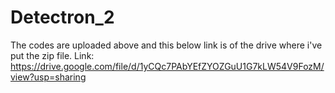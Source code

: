 # Detectron_2
The codes are uploaded above and this below link is of the drive where i've put the zip file.
Link: https://drive.google.com/file/d/1yCQc7PAbYEfZYOZGuU1G7kLW54V9FozM/view?usp=sharing
